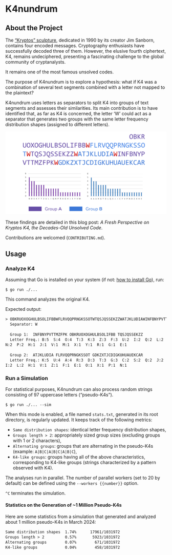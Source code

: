 # K4nundrum

## About the Project

The [“Kryptos” sculpture](https://en.wikipedia.org/wiki/Kryptos), dedicated in 1990 by its creator Jim Sanborn, contains four encoded messages. Cryptography enthusiasts have successfully decoded three of them. However, the elusive fourth ciphertext, K4, remains undeciphered, presenting a fascinating challenge to the global community of cryptanalysts.

It remains one of the most famous unsolved codes.

The purpose of K4nundrum is to explore a hypothesis: what if K4 was a combination of several text segments combined with a letter not mapped to the plaintext?

K4nundrum uses letters as separators to split K4 into groups of text segments and assesses their similarities. Its main contribution is to have identified that, as far as K4 is concerned, the letter ‘W’ could act as a separator that generates two groups with the same letter frequency distribution shapes (assigned to different letters).

![K4 groups](./K4_groups.png "K4 groups")

These findings are detailed in this blog post: *A Fresh Perspective on Kryptos K4, the Decades-Old Unsolved Code*.

Contributions are welcomed (`CONTRIBUTING.md`).

## Usage

### Analyze K4

Assuming that Go is installed on your system (if not: [how to install Go](https://go.dev/doc/install)), run:

```
$ go run ./...
```

This command analyzes the original K4.

Expected output:

```
> OBKRUOXOGHULBSOLIFBBWFLRVQQPRNGKSSOTWTQSJQSSEKZZWATJKLUDIAWINFBNYPVTTMZFPKWGDKZXTJCDIGKUHUAUEKCAR
  Separator: W

  Group 1:	INFBNYPVTTMZFPK OBKRUOXOGHULBSOLIFBB TQSJQSSEKZZ 
  Letter Freq.:	B:5  S:4  O:4  T:3  K:3  Z:3  F:3  U:2  I:2  Q:2  L:2  N:2  P:2  H:1  J:1  V:1  M:1  X:1  Y:1  R:1  G:1  E:1  

  Group 2:	ATJKLUDIA FLRVQQPRNGKSSOT GDKZXTJCDIGKUHUAUEKCAR 
  Letter Freq.:	K:5  U:4  A:4  R:3  D:3  T:3  G:3  C:2  S:2  Q:2  J:2  I:2  L:2  H:1  V:1  Z:1  F:1  E:1  O:1  X:1  P:1  N:1
```

### Run a Simulation

For statistical purposes, K4nundrum can also process random strings consisting of 97 uppercase letters (“pseudo-K4s”).

```
$ go run ./... --sim
```

When this mode is enabled, a file named `stats.txt`, generated in its root directory, is regularly updated. It keeps track of the following metrics:

* `Same distribution shapes`: identical letter frequency distribution shapes,
* `Groups length > 2`: appropriately sized group sizes (excluding groups with 1 or 2 characters),
* `Alternating groups`: groups that are alternating in the pseudo-K4s (example: `A|B|C|A|B|C|A|B|C`),
* `K4-like groups`: groups having all of the above characteristics, corresponding to K4-like groups (strings characterized by a pattern observed with K4).

The analyses run in parallel. The number of parallel workers (set to 20 by default) can be defined using the `--workers {{number}}` option.

`^C` terminates the simulation.

#### Statistics on the Generation of ~1 Million Pseudo-K4s

Here are some statistics from a simulation that generated and analyzed about 1 million pseudo-K4s in March 2024:

```
Same distribution shapes  1.74%	     17961/1031972
Groups length > 2         0.57%	      5923/1031972
Alternating groups        0.07%	       671/1031972
K4-like groups            0.04%	       458/1031972
```
